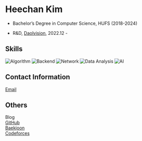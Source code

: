 <h1>Heechan Kim</h1>

- <p>Bachelor’s Degree in Computer Science, HUFS (2018-2024)
- <p>R&D, <a href="http://www.daolvision.com/">Daolvision</a>, 2022.12 -</p>

<h2>Skills</h2>
<p>
  <img src="https://img.shields.io/badge/Algorithm-blue?style=for-the-badge&logo=&logoColor=white" alt="Algorithm">
  <img src="https://img.shields.io/badge/Backend-blue?style=for-the-badge&logo=&logoColor=white" alt="Backend">
  <img src="https://img.shields.io/badge/Network-blue?style=for-the-badge&logo=&logoColor=white" alt="Network">
  <img src="https://img.shields.io/badge/Data Engineering-blue?style=for-the-badge&logo=&logoColor=white" alt="Data Analysis">
  <img src="https://img.shields.io/badge/AI-blue?style=for-the-badge&logo=&logoColor=white" alt="AI">
</p>

<h2>Contact Information</h2>
<p>
  <a href="mailto:caphile98@gmail.com">Email</a><br>
</p>

<h2>Others</h2>
<p>
  <a hreg="https://blog.caphile.kro.kr">Blog</a><br>
  <a href="https://github.com/Caphile">GitHub</a><br>
  <a href="https://www.acmicpc.net/user/caphile98">Baekjoon</a><br>
  <a href="https://codeforces.com/profile/caphile98">Codeforces</a>
</p>
